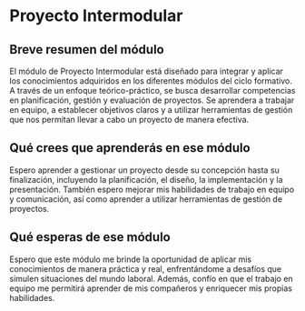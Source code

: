 # Proyecto Intermodular

## Breve resumen del módulo
El módulo de Proyecto Intermodular está diseñado para integrar y aplicar los conocimientos adquiridos en los diferentes módulos del ciclo formativo. A través de un enfoque teórico-práctico, se busca desarrollar competencias en planificación, gestión y evaluación de proyectos. Se aprendera a trabajar en equipo, a establecer objetivos claros y a utilizar herramientas de gestión que nos permitan llevar a cabo un proyecto de manera efectiva.

## Qué crees que aprenderás en ese módulo
Espero aprender a gestionar un proyecto desde su concepción hasta su finalización, incluyendo la planificación, el diseño, la implementación y la presentación. También espero mejorar mis habilidades de trabajo en equipo y comunicación, así como aprender a utilizar herramientas de gestión de proyectos.

## Qué esperas de ese módulo
Espero que este módulo me brinde la oportunidad de aplicar mis conocimientos de manera práctica y real, enfrentándome a desafíos que simulen situaciones del mundo laboral. Además, confío en que el trabajo en equipo me permitirá aprender de mis compañeros y enriquecer mis propias habilidades.